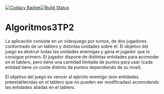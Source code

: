 [![Codacy Badge](https://api.codacy.com/project/badge/Grade/445b6fc5756041d9bc7f312e47c759a9)](https://www.codacy.com/manual/gabrielamendezg/Algoritmos3TP2?utm_source=github.com&amp;utm_medium=referral&amp;utm_content=gabrielamendezg/Algoritmos3TP2&amp;utm_campaign=Badge_Grade)[![Build Status](https://travis-ci.org/gabrielamendezg/Algoritmos3TP2.svg?branch=master)](https://travis-ci.org/gabrielamendezg/Algoritmos3TP2) 

# Algoritmos3TP2
 La aplicación consiste en un videojuego por turnos, de dos jugadores conformado de un tablero y distintas unidades sobre él. El objetivo del juego es destruir todas las unidades enemigas y gana el jugador que lo consigue primero.
El jugador dispone de distintas entidades para acomodar en el tablero, pero tiene una cantidad limitada de puntos para usar (cada entidad tiene un coste distinto de puntos dependiendo de su nivel).

El objetivo del juego es vencer al ejército enemigo (son entidades preestablecidas en el tablero que no pueden ser modificadas) acomodando las entidades aliadas en el tablero.
